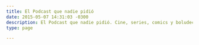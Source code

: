 ```yaml
---
title: El Podcast que nadie pidió
date: 2015-05-07 14:31:03 -0300
description: El Podcast que nadie pidió. Cine, series, comics y boludeces varias.
type: page

---
```


